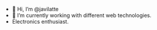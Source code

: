 - 👋 Hi, I’m @javilatte
- 🌱 I’m currently working with different web technologies.
- Electronics enthusiast.

<!---
javilatte/javilatte is a ✨ special ✨ repository because its `README.md` (this file) appears on your GitHub profile.
You can click the Preview link to take a look at your changes.
--->
